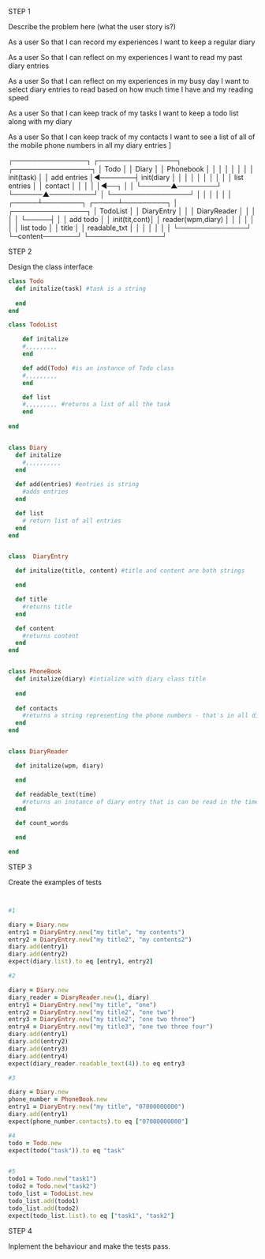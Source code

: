 
STEP 1 

Describe the problem here (what the user story is?)

As a user 
So that I can record my experiences 
I want to keep a regular diary

As a user
So that I can reflect on my experiences
I want to read my past diary entries 

As a user
So that I can reflect on my experiences in my busy day 
I want to select diary entries to read based on how much time I have and my reading speed 

As a user
So that I can keep track of my tasks 
I want to keep a todo list along with my diary 

As a user
So that I can keep track of my contacts
I want to see a list of all of the mobile phone numbers in all my diary entries ]

┌───────────────┐            ┌────────────────┐        ┌────────────────┐
│ Todo          │            │  Diary         │        │  Phonebook     │
│               │            │                │        │                │
│ init(task)    │            │  add entries   │◄───────┤  init(diary    │
│               │            │                │        │                │
│               │            │ list entries   │        │  contact       │
│               │            │                │◄──┐    │                │
└──────▲────────┘            └──────▲─────────┘   │    └────────────────┘
       │                            │             │
       │                            │             │
 ┌─────┴────────┐             ┌─────┴─────────┐   │     ┌───────────────┐
 │ TodoList     │             │ DiaryEntry    │   │     │ DiaryReader   │
 │              │             │               │   └─────┤               │
 │  add todo    │             │ init(tit,cont)│         │ reader(wpm,diary)
 │              │             │               │         │               │
 │  list todo   │             │ title         │         │ readable_txt  │
 │              │             │               │         │               │
 └──────────────┘             └─content───────┘         └───────────────┘


STEP 2

Design the class interface 
```ruby
class Todo
  def initalize(task) #task is a string
  
  end
end

class TodoList

    def initalize
    #,,,,,,,,,
    end

    def add(Todo) #is an instance of Todo class
    #,,,,,,,,,
    end

    def list
    #,,,,,,,,, #returns a list of all the task
    end
    
end


class Diary 
  def initalize
    #,,,,,,,,,,
  end
  
  def add(entries) #entries is string
    #adds entries 
  end

  def list
    # return list of all entries 
  end
end


class  DiaryEntry

  def initalize(title, content) #title and content are both strings 

  end

  def title
    #returns title 
  end

  def content
    #returns content
  end
end


class PhoneBook
  def initalize(diary) #intialize with diary class title 
  
  end
  
  def contacts
    #returns a string representing the phone numbers - that's in all diary entries.
  end
end


class DiaryReader

  def initalize(wpm, diary)

  end

  def readable_text(time)
    #returns an instance of diary entry that is can be read in the time inputted.
  end

  def count_words

  end

end
```


STEP 3

Create the examples of tests
```ruby


#1

diary = Diary.new
entry1 = DiaryEntry.new("my title", "my contents")
entry2 = DiaryEntry.new("my title2", "my contents2")
diary.add(entry1)
diary.add(entry2)
expect(diary.list).to eq [entry1, entry2]

#2

diary = Diary.new
diary_reader = DiaryReader.new(1, diary)
entry1 = DiaryEntry.new("my title", "one")
entry2 = DiaryEntry.new("my title2", "one two")
entry3 = DiaryEntry.new("my title2", "one two three")
entry4 = DiaryEntry.new("my title3", "one two three four")
diary.add(entry1)
diary.add(entry2)
diary.add(entry3)
diary.add(entry4)
expect(diary_reader.readable_text(4)).to eq entry3  

#3

diary = Diary.new
phone_number = PhoneBook.new
entry1 = DiaryEntry.new("my title", "07000000000")
diary.add(entry1)
expect(phone_number.contacts).to eq ["07000000000"]

#4
todo = Todo.new
expect(todo("task")).to eq "task"


#5
todo1 = Todo.new("task1")
todo2 = Todo.new("task2")
todo_list = TodoList.new
todo_list.add(todo1)
todo_list.add(todo2)
expect(todo_list.list).to eq ["task1", "task2"]

```
STEP 4

Inplement the behaviour and make the tests pass.